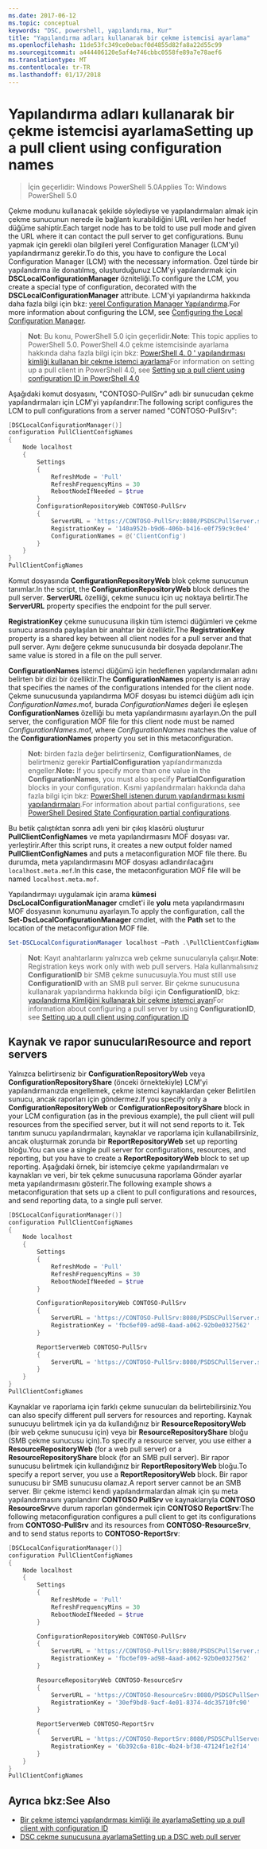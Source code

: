 ```yaml
---
ms.date: 2017-06-12
ms.topic: conceptual
keywords: "DSC, powershell, yapılandırma, Kur"
title: "Yapılandırma adları kullanarak bir çekme istemcisi ayarlama"
ms.openlocfilehash: 11de53fc349ce0ebacf0d4855d82fa8a22d55c99
ms.sourcegitcommit: a444406120e5af4e746cbbc0558fe89a7e78aef6
ms.translationtype: MT
ms.contentlocale: tr-TR
ms.lasthandoff: 01/17/2018
---
```

# <a name="setting-up-a-pull-client-using-configuration-names"></a><span data-ttu-id="3048f-103">Yapılandırma adları kullanarak bir çekme istemcisi ayarlama</span><span class="sxs-lookup"><span data-stu-id="3048f-103">Setting up a pull client using configuration names</span></span>

> <span data-ttu-id="3048f-104">İçin geçerlidir: Windows PowerShell 5.0</span><span class="sxs-lookup"><span data-stu-id="3048f-104">Applies To: Windows PowerShell 5.0</span></span>

<span data-ttu-id="3048f-105">Çekme modunu kullanacak şekilde söylediyse ve yapılandırmaları almak için çekme sunucunun nerede ile bağlantı kurabildiğini URL verilen her hedef düğüme sahiptir.</span><span class="sxs-lookup"><span data-stu-id="3048f-105">Each target node has to be told to use pull mode and given the URL where it can contact the pull server to get configurations.</span></span>
<span data-ttu-id="3048f-106">Bunu yapmak için gerekli olan bilgileri yerel Configuration Manager (LCM'yi) yapılandırmanız gerekir.</span><span class="sxs-lookup"><span data-stu-id="3048f-106">To do this, you have to configure the Local Configuration Manager (LCM) with the necessary information.</span></span>
<span data-ttu-id="3048f-107">Özel türde bir yapılandırma ile donatılmış, oluşturduğunuz LCM'yi yapılandırmak için **DSCLocalConfigurationManager** özniteliği.</span><span class="sxs-lookup"><span data-stu-id="3048f-107">To configure the LCM, you create a special type of configuration, decorated with the **DSCLocalConfigurationManager** attribute.</span></span>
<span data-ttu-id="3048f-108">LCM'yi yapılandırma hakkında daha fazla bilgi için bkz: [yerel Configuration Manager Yapılandırma](metaConfig.md).</span><span class="sxs-lookup"><span data-stu-id="3048f-108">For more information about configuring the LCM, see [Configuring the Local Configuration Manager](metaConfig.md).</span></span>

> <span data-ttu-id="3048f-109">**Not**: Bu konu, PowerShell 5.0 için geçerlidir.</span><span class="sxs-lookup"><span data-stu-id="3048f-109">**Note**: This topic applies to PowerShell 5.0.</span></span>
<span data-ttu-id="3048f-110">PowerShell 4.0 çekme istemcisinde ayarlama hakkında daha fazla bilgi için bkz: [PowerShell 4. 0 ' yapılandırması kimliği kullanan bir çekme istemci ayarlama](pullClientConfigID4.md)</span><span class="sxs-lookup"><span data-stu-id="3048f-110">For information on setting up a pull client in PowerShell 4.0, see [Setting up a pull client using configuration ID in PowerShell 4.0](pullClientConfigID4.md)</span></span>

<span data-ttu-id="3048f-111">Aşağıdaki komut dosyasını, "CONTOSO-PullSrv" adlı bir sunucudan çekme yapılandırmaları için LCM'yi yapılandırır:</span><span class="sxs-lookup"><span data-stu-id="3048f-111">The following script configures the LCM to pull configurations from a server named "CONTOSO-PullSrv":</span></span>

```powershell
[DSCLocalConfigurationManager()]
configuration PullClientConfigNames
{
    Node localhost
    {
        Settings
        {
            RefreshMode = 'Pull'
            RefreshFrequencyMins = 30
            RebootNodeIfNeeded = $true
        }
        ConfigurationRepositoryWeb CONTOSO-PullSrv
        {
            ServerURL = 'https://CONTOSO-PullSrv:8080/PSDSCPullServer.svc'
            RegistrationKey = '140a952b-b9d6-406b-b416-e0f759c9c0e4'
            ConfigurationNames = @('ClientConfig')
        }
    }
}
PullClientConfigNames
```

<span data-ttu-id="3048f-112">Komut dosyasında **ConfigurationRepositoryWeb** blok çekme sunucunun tanımlar.</span><span class="sxs-lookup"><span data-stu-id="3048f-112">In the script, the **ConfigurationRepositoryWeb** block defines the pull server.</span></span>
<span data-ttu-id="3048f-113">**ServerURL** özelliği, çekme sunucu için uç noktaya belirtir.</span><span class="sxs-lookup"><span data-stu-id="3048f-113">The **ServerURL** property specifies the endpoint for the pull server.</span></span>

<span data-ttu-id="3048f-114">**RegistrationKey** çekme sunucusuna ilişkin tüm istemci düğümleri ve çekme sunucu arasında paylaşılan bir anahtar bir özelliktir.</span><span class="sxs-lookup"><span data-stu-id="3048f-114">The **RegistrationKey** property is a shared key between all client nodes for a pull server and that pull server.</span></span>
<span data-ttu-id="3048f-115">Aynı değere çekme sunucusunda bir dosyada depolanır.</span><span class="sxs-lookup"><span data-stu-id="3048f-115">The same value is stored in a file on the pull server.</span></span>

<span data-ttu-id="3048f-116">**ConfigurationNames** istemci düğümü için hedeflenen yapılandırmaları adını belirten bir dizi bir özelliktir.</span><span class="sxs-lookup"><span data-stu-id="3048f-116">The **ConfigurationNames** property is an array that specifies the names of the configurations intended for the client node.</span></span>
<span data-ttu-id="3048f-117">Çekme sunucusunda yapılandırma MOF dosyası bu istemci düğüm adlı için *ConfigurationNames*.mof, burada *ConfigurationNames* değeri ile eşleşen **ConfigurationNames**  özelliği bu meta yapılandırmasını ayarlayın.</span><span class="sxs-lookup"><span data-stu-id="3048f-117">On the pull server, the configuration MOF file for this client node must be named *ConfigurationNames*.mof, where *ConfigurationNames* matches the value of the **ConfigurationNames** property you set in this metaconfiguration.</span></span>

><span data-ttu-id="3048f-118">**Not:** birden fazla değer belirtirseniz, **ConfigurationNames**, de belirtmeniz gerekir **PartialConfiguration** yapılandırmanızda engeller.</span><span class="sxs-lookup"><span data-stu-id="3048f-118">**Note:** If you specify more than one value in the **ConfigurationNames**, you must also specify **PartialConfiguration** blocks in your configuration.</span></span>
<span data-ttu-id="3048f-119">Kısmi yapılandırmaları hakkında daha fazla bilgi için bkz: [PowerShell istenen durum yapılandırması kısmi yapılandırmaları](partialConfigs.md).</span><span class="sxs-lookup"><span data-stu-id="3048f-119">For information about partial configurations, see [PowerShell Desired State Configuration partial configurations](partialConfigs.md).</span></span>

<span data-ttu-id="3048f-120">Bu betik çalıştıktan sonra adlı yeni bir çıkış klasörü oluşturur **PullClientConfigNames** ve meta yapılandırmasını MOF dosyası var. yerleştirir.</span><span class="sxs-lookup"><span data-stu-id="3048f-120">After this script runs, it creates a new output folder named **PullClientConfigNames** and puts a metaconfiguration MOF file there.</span></span>
<span data-ttu-id="3048f-121">Bu durumda, meta yapılandırmasını MOF dosyası adlandırılacağını `localhost.meta.mof`.</span><span class="sxs-lookup"><span data-stu-id="3048f-121">In this case, the metaconfiguration MOF file will be named `localhost.meta.mof`.</span></span>

<span data-ttu-id="3048f-122">Yapılandırmayı uygulamak için arama **kümesi DscLocalConfigurationManager** cmdlet'i ile **yolu** meta yapılandırmasını MOF dosyasının konumunu ayarlayın.</span><span class="sxs-lookup"><span data-stu-id="3048f-122">To apply the configuration, call the **Set-DscLocalConfigurationManager** cmdlet, with the **Path** set to the location of the metaconfiguration MOF file.</span></span>

```powershell
Set-DSCLocalConfigurationManager localhost –Path .\PullClientConfigNames –Verbose.
```

> <span data-ttu-id="3048f-123">**Not**: Kayıt anahtarlarını yalnızca web çekme sunucularıyla çalışır.</span><span class="sxs-lookup"><span data-stu-id="3048f-123">**Note**: Registration keys work only with web pull servers.</span></span>
<span data-ttu-id="3048f-124">Hala kullanmalısınız **ConfigurationID** bir SMB çekme sunucusuyla.</span><span class="sxs-lookup"><span data-stu-id="3048f-124">You must still use **ConfigurationID** with an SMB pull server.</span></span>
<span data-ttu-id="3048f-125">Bir çekme sunucusuna kullanarak yapılandırma hakkında bilgi için **ConfigurationID**, bkz: [yapılandırma Kimliğini kullanarak bir çekme istemci ayarı](PullClientConfigNames.md)</span><span class="sxs-lookup"><span data-stu-id="3048f-125">For information about configuring a pull server by using **ConfigurationID**, see [Setting up a pull client using configuration ID](PullClientConfigNames.md)</span></span>

## <a name="resource-and-report-servers"></a><span data-ttu-id="3048f-126">Kaynak ve rapor sunucuları</span><span class="sxs-lookup"><span data-stu-id="3048f-126">Resource and report servers</span></span>

<span data-ttu-id="3048f-127">Yalnızca belirtirseniz bir **ConfigurationRepositoryWeb** veya **ConfigurationRepositoryShare** (önceki örnektekiyle) LCM'yi yapılandırmanızda engellemek, çekme istemci kaynaklardan çeker Belirtilen sunucu, ancak raporları için göndermez.</span><span class="sxs-lookup"><span data-stu-id="3048f-127">If you specify only a **ConfigurationRepositoryWeb** or **ConfigurationRepositoryShare** block in your LCM configuration (as in the previous example), the pull client will pull resources from the specified server, but it will not send reports to it.</span></span>
<span data-ttu-id="3048f-128">Tek tanıtım sunucu yapılandırmaları, kaynaklar ve raporlama için kullanabilirsiniz, ancak oluşturmak zorunda bir **ReportRepositoryWeb** set up reporting bloğu.</span><span class="sxs-lookup"><span data-stu-id="3048f-128">You can use a single pull server for configurations, resources, and reporting, but you have to create a **ReportRepositoryWeb** block to set up reporting.</span></span>
<span data-ttu-id="3048f-129">Aşağıdaki örnek, bir istemciye çekme yapılandırmaları ve kaynakları ve veri, bir tek çekme sunucusuna raporlama Gönder ayarlar meta yapılandırmasını gösterir.</span><span class="sxs-lookup"><span data-stu-id="3048f-129">The following example shows a metaconfiguration that sets up a client to pull configurations and resources, and send reporting data, to a single pull server.</span></span>

```powershell
[DSCLocalConfigurationManager()]
configuration PullClientConfigNames
{
    Node localhost
    {
        Settings
        {
            RefreshMode = 'Pull'
            RefreshFrequencyMins = 30
            RebootNodeIfNeeded = $true
        }

        ConfigurationRepositoryWeb CONTOSO-PullSrv
        {
            ServerURL = 'https://CONTOSO-PullSrv:8080/PSDSCPullServer.svc'
            RegistrationKey = 'fbc6ef09-ad98-4aad-a062-92b0e0327562'
        }

        ReportServerWeb CONTOSO-PullSrv
        {
            ServerURL = 'https://CONTOSO-PullSrv:8080/PSDSCPullServer.svc'
        }
    }
}
PullClientConfigNames
```

<span data-ttu-id="3048f-130">Kaynaklar ve raporlama için farklı çekme sunucuları da belirtebilirsiniz.</span><span class="sxs-lookup"><span data-stu-id="3048f-130">You can also specify different pull servers for resources and reporting.</span></span>
<span data-ttu-id="3048f-131">Kaynak sunucuyu belirtmek için ya da kullandığınız bir **ResourceRepositoryWeb** (bir web çekme sunucusu için) veya bir **ResourceRepositoryShare** bloğu (SMB çekme sunucusu için).</span><span class="sxs-lookup"><span data-stu-id="3048f-131">To specify a resource server, you use either a **ResourceRepositoryWeb** (for a web pull server) or a **ResourceRepositoryShare** block (for an SMB pull server).</span></span>
<span data-ttu-id="3048f-132">Bir rapor sunucusu belirtmek için kullandığınız bir **ReportRepositoryWeb** bloğu.</span><span class="sxs-lookup"><span data-stu-id="3048f-132">To specify a report server, you use a **ReportRepositoryWeb** block.</span></span>
<span data-ttu-id="3048f-133">Bir rapor sunucusu bir SMB sunucusu olamaz.</span><span class="sxs-lookup"><span data-stu-id="3048f-133">A report server cannot be an SMB server.</span></span>
<span data-ttu-id="3048f-134">Bir çekme istemci kendi yapılandırmalardan almak için şu meta yapılandırmasını yapılandırır **CONTOSO PullSrv** ve kaynaklarıyla **CONTOSO ResourceSrv**ve durum raporları göndermek için  **CONTOSO ReportSrv**:</span><span class="sxs-lookup"><span data-stu-id="3048f-134">The following metaconfiguration configures a pull client to get its configurations from **CONTOSO-PullSrv** and its resources from **CONTOSO-ResourceSrv**, and to send status reports to **CONTOSO-ReportSrv**:</span></span>

```powershell
[DSCLocalConfigurationManager()]
configuration PullClientConfigNames
{
    Node localhost
    {
        Settings
        {
            RefreshMode = 'Pull'
            RefreshFrequencyMins = 30
            RebootNodeIfNeeded = $true
        }

        ConfigurationRepositoryWeb CONTOSO-PullSrv
        {
            ServerURL = 'https://CONTOSO-PullSrv:8080/PSDSCPullServer.svc'
            RegistrationKey = 'fbc6ef09-ad98-4aad-a062-92b0e0327562'
        }

        ResourceRepositoryWeb CONTOSO-ResourceSrv
        {
            ServerURL = 'https://CONTOSO-ResourceSrv:8080/PSDSCPullServer.svc'
            RegistrationKey = '30ef9bd8-9acf-4e01-8374-4dc35710fc90'
        }

        ReportServerWeb CONTOSO-ReportSrv
        {
            ServerURL = 'https://CONTOSO-ReportSrv:8080/PSDSCPullServer.svc'
            RegistrationKey = '6b392c6a-818c-4b24-bf38-47124f1e2f14'
        }
    }
}
PullClientConfigNames
```

## <a name="see-also"></a><span data-ttu-id="3048f-135">Ayrıca bkz:</span><span class="sxs-lookup"><span data-stu-id="3048f-135">See Also</span></span>

* [<span data-ttu-id="3048f-136">Bir çekme istemci yapılandırması kimliği ile ayarlama</span><span class="sxs-lookup"><span data-stu-id="3048f-136">Setting up a pull client with configuration ID</span></span>](PullClientConfigNames.md)
* [<span data-ttu-id="3048f-137">DSC çekme sunucusuna ayarlama</span><span class="sxs-lookup"><span data-stu-id="3048f-137">Setting up a DSC web pull server</span></span>](pullServer.md)

